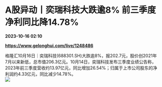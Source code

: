 # A股异动丨奕瑞科技大跌逾8% 前三季度净利同比降14.78%

**2023-10-16 02:10**

**https://www.gelonghui.com/live/1248486**

格隆汇10月16日｜奕瑞科技(688301.SH)大跌逾8%，报202.7元，股价创2021年7月以来新低，总市值206.3亿元。10月14日，奕瑞科技发布三季度业绩公告称，2023年前三季度营收约13.97亿元，同比增加26.54%；归属于上市公司股东的净利润约4.33亿元，同比减少14.78%。  
![](https://img3.gelonghui.com/d877c-869f97d8-e1cf-434f-b947-8a19017a1f66.png)